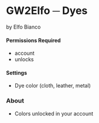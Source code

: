 # GW2Elfo ─ Dyes
by Elfo Bianco

#### Permissions Required
* account
* unlocks

#### Settings
* Dye color (cloth, leather, metal)

### About
* Colors unlocked in your account
